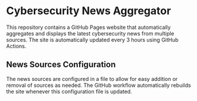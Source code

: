 # Cybersecurity News Aggregator

This repository contains a GitHub Pages website that automatically aggregates and displays the latest cybersecurity news from multiple sources. The site is automatically updated every 3 hours using GitHub Actions.

## News Sources Configuration

The news sources are configured in a file to allow for easy addition or removal of sources as needed. The GitHub workflow automatically rebuilds the site whenever this configuration file is updated.